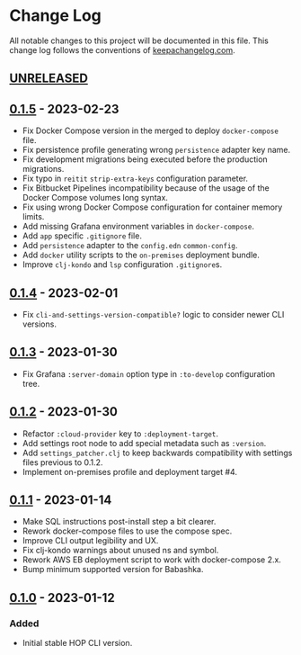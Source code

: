 # Change Log
All notable changes to this project will be documented in this file. This change log follows the conventions of [keepachangelog.com](http://keepachangelog.com/).

## [UNRELEASED]

## [0.1.5] - 2023-02-23
- Fix Docker Compose version in the merged to deploy `docker-compose` file.
- Fix persistence profile generating wrong `persistence` adapter key name.
- Fix development migrations being executed before the production migrations.
- Fix typo in `reitit` `strip-extra-keys` configuration parameter.
- Fix Bitbucket Pipelines incompatibility because of the usage of the Docker Compose volumes long syntax.
- Fix using wrong Docker Compose configuration for container memory limits.
- Add missing Grafana environment variables in `docker-compose`.
- Add `app` specific `.gitignore` file.
- Add `persistence` adapter to the `config.edn` `common-config`.
- Add `docker` utility scripts to the `on-premises` deployment bundle.
- Improve `clj-kondo` and `lsp` configuration `.gitignore`s.

## [0.1.4] - 2023-02-01

- Fix `cli-and-settings-version-compatible?` logic to consider newer CLI versions.

## [0.1.3] - 2023-01-30

- Fix Grafana `:server-domain` option type in `:to-develop` configuration tree.

## [0.1.2] - 2023-01-30

- Refactor `:cloud-provider` key to `:deployment-target`.
- Add settings root node to add special metadata such as `:version`.
- Add `settings_patcher.clj` to keep backwards compatibility with settings files previous to 0.1.2.
- Implement on-premises profile and deployment target #4.

## [0.1.1] - 2023-01-14

- Make SQL instructions post-install step a bit clearer.
- Rework docker-compose files to use the compose spec.
- Improve CLI output legibility and UX.
- Fix clj-kondo warnings about unused ns and symbol.
- Rework AWS EB deployment script to work with docker-compose 2.x.
- Bump minimum supported version for Babashka.

## [0.1.0] - 2023-01-12

### Added
- Initial stable HOP CLI version.

[UNRELEASED]:  https://github.com/gethop-dev/hop-cli/compare/0.1.5...HEAD
[0.1.5]: https://github.com/gethop-dev/hop-cli/releases/tag/0.1.5
[0.1.4]: https://github.com/gethop-dev/hop-cli/releases/tag/0.1.4
[0.1.3]: https://github.com/gethop-dev/hop-cli/releases/tag/0.1.3
[0.1.2]: https://github.com/gethop-dev/hop-cli/releases/tag/0.1.2
[0.1.1]: https://github.com/gethop-dev/hop-cli/releases/tag/0.1.1
[0.1.0]: https://github.com/gethop-dev/hop-cli/releases/tag/0.1.0
